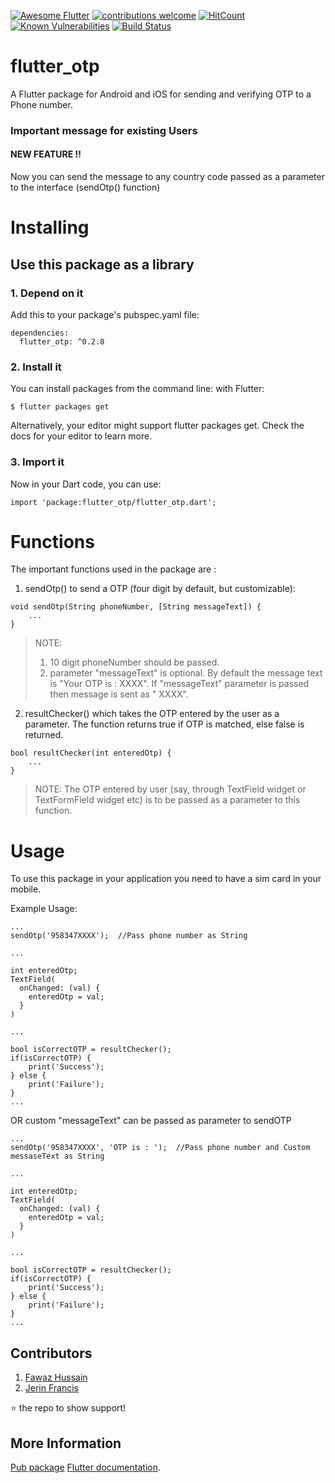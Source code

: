 [![Awesome Flutter](https://img.shields.io/badge/Awesome-Flutter-blue.svg?longCache=true&style=flat-square)](https://github.com/Solido/awesome-flutter)
[![contributions welcome](https://img.shields.io/badge/contributions-welcome-brightgreen.svg?style=flat)](https://github.com/dwyl/esta/issues)
[![HitCount](http://hits.dwyl.io/JerinFrancisA/flutter_otp.svg)](http://hits.dwyl.io/JerinFrancisA/flutter_otp)
[![Known Vulnerabilities](https://snyk.io/test/github/dwyl/hapi-auth-jwt2/badge.svg?targetFile=package.json)](https://snyk.io/test/github/dwyl/hapi-auth-jwt2?targetFile=package.json)
[![Build Status](https://travis-ci.org/dwyl/esta.svg?branch=master)](https://travis-ci.org/dwyl/esta)

# flutter_otp

A Flutter package for Android and iOS for sending and verifying OTP to a Phone number.

### Important message for existing Users
#### NEW FEATURE !!

Now you can send the message to any country code passed as a parameter to the interface (sendOtp() function)

# Installing
## Use this package as a library
### 1. Depend on it
Add this to your package's pubspec.yaml file:
```
dependencies:
  flutter_otp: ^0.2.8
```
### 2. Install it
You can install packages from the command line:
with Flutter:
```
$ flutter packages get
```
Alternatively, your editor might support flutter packages get. Check the docs for your editor to learn more.

### 3. Import it
Now in your Dart code, you can use:
```
import 'package:flutter_otp/flutter_otp.dart';
```

# Functions

The important functions used in the package are : 

1. sendOtp() to send a OTP (four digit by default, but customizable): 

``` 
void sendOtp(String phoneNumber, [String messageText]) {
    ...        
}
```

>NOTE:
> 1. 10 digit phoneNumber should be passed.
> 2. parameter "messageText" is optional. By default the message text is "Your OTP is : XXXX". If "messageText" parameter is passed then message is sent as "<messageText> XXXX".

2. resultChecker() which takes the OTP entered by the user as a parameter. The function returns true if OTP is matched, else false is returned.

``` 
bool resultChecker(int enteredOtp) {
    ...
} 
```

>NOTE: The OTP entered by user (say, through TextField widget or TextFormField widget etc) is to be passed as a parameter to this function.

# Usage

To use this package in your application you need to have a sim card in your mobile.

Example Usage:

```
...
sendOtp('958347XXXX');  //Pass phone number as String

...

int enteredOtp;
TextField(
  onChanged: (val) {
    enteredOtp = val;    
  }
)

...

bool isCorrectOTP = resultChecker();
if(isCorrectOTP) {
    print('Success');
} else {
    print('Failure');
}
...
```

OR custom "messageText" can be passed as parameter to sendOTP

```
...
sendOtp('958347XXXX', 'OTP is : ');  //Pass phone number and Custom messaseText as String

...

int enteredOtp;
TextField(
  onChanged: (val) {
    enteredOtp = val;    
  }
)

...

bool isCorrectOTP = resultChecker();
if(isCorrectOTP) {
    print('Success');
} else {
    print('Failure');
}
...
```

## Contributors
1. [Fawaz Hussain](https://github.com/fawazhussain)
2. [Jerin Francis](https://github.com/JerinFrancisA)


:star: the repo to show support!


## More Information
[Pub package](https://pub.dartlang.org/packages/flutter_otp)
[Flutter documentation](https://flutter.io/).
